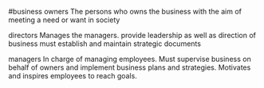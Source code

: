 #business 
owners
The persons who owns the business with the aim of meeting a need or want in society 


directors
Manages the managers. provide leadership as well as direction of business must establish and maintain strategic documents 


managers
In charge of managing employees. Must supervise business on behalf of owners and implement business plans and strategies. Motivates and inspires employees to reach goals. 



